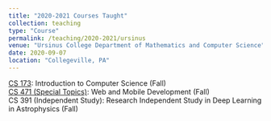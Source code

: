 ```yaml
---
title: "2020-2021 Courses Taught"
collection: teaching
type: "Course"
permalink: /teaching/2020-2021/ursinus
venue: "Ursinus College Department of Mathematics and Computer Science"
date: 2020-09-07
location: "Collegeville, PA"
---
```


[CS 173](/Ursinus-CS173-Fall2020): Introduction to Computer Science (Fall)  
[CS 471 (Special Topics)](/Ursinus-WebMobile-Fall2020): Web and Mobile Development (Fall)  
CS 391 (Independent Study): Research Independent Study in Deep Learning in Astrophysics (Fall)